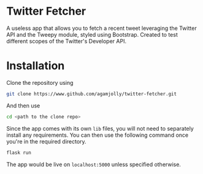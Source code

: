 # Twitter Fetcher
A useless app that allows you to fetch a recent tweet leveraging the Twitter API and the Tweepy module, styled using Bootstrap. Created to test different scopes of the Twitter's Developer API.

# Installation
Clone the repository using 
```bash
git clone https://www.github.com/agamjolly/twitter-fetcher.git
```
And then use 
```bash 
cd <path to the clone repo>
```
Since the app comes with its own `lib` files, you will not need to separately install any requirements. You can then use the following command once you're in the required directory.
```bash 
flask run
```
The app would be live on `localhost:5000` unless specified otherwise. 
